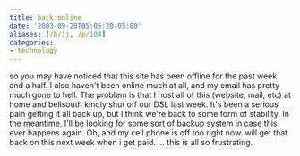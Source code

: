 ```yaml
---
title: back online
date: '2003-09-20T05:05:20-05:00'
aliases: [/b/1j, /p/104]
categories:
- technology
---
```

so you may have noticed that this site has been offline for the past week and a half. I also haven't been online much at
all, and my email has pretty much gone to hell. The problem is that I host all of this (website, mail, etc) at home and
bellsouth kindly shut off our DSL last week. It's been a serious pain getting it all back up, but I think we're back to
some form of stability. In the meantime, I'll be looking for some sort of backup system in case this ever happens again.
Oh, and my cell phone is off too right now. will get that back on this next week when i get paid. ... this is all so
frustrating.
